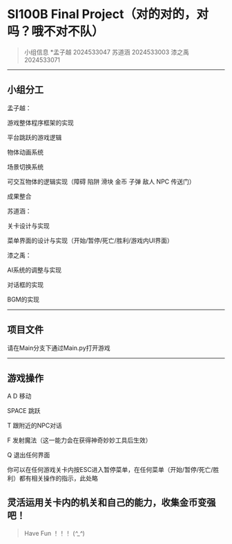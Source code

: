 # SI100B Final Project（对的对的，对吗？哦不对不队）
> 小组信息
> *孟子越 2024533047 
> 苏道涵 2024533003
> 漆之禹 2024533071

---

## 小组分工
孟子越：

游戏整体程序框架的实现

平台跳跃的游戏逻辑

物体动画系统

场景切换系统

可交互物体的逻辑实现（障碍 陷阱 滑块 金币 子弹 敌人 NPC 传送门）

成果整合

苏道涵：

关卡设计与实现

菜单界面的设计与实现（开始/暂停/死亡/胜利/游戏内UI界面）

漆之禹：

AI系统的调整与实现

对话框的实现

BGM的实现

---

## 项目文件
请在Main分支下通过Main.py打开游戏

---

## 游戏操作
A D 移动

SPACE 跳跃

T 跟附近的NPC对话

F 发射魔法（这一能力会在获得神奇妙妙工具后生效）

Q 退出任何界面

你可以在任何游戏关卡内按ESC进入暂停菜单，在任何菜单（开始/暂停/死亡/胜利）都有相关操作的指示，此处略

## 灵活运用关卡内的机关和自己的能力，收集金币变强吧！

> Have Fun ！！！ (*^_^*)



